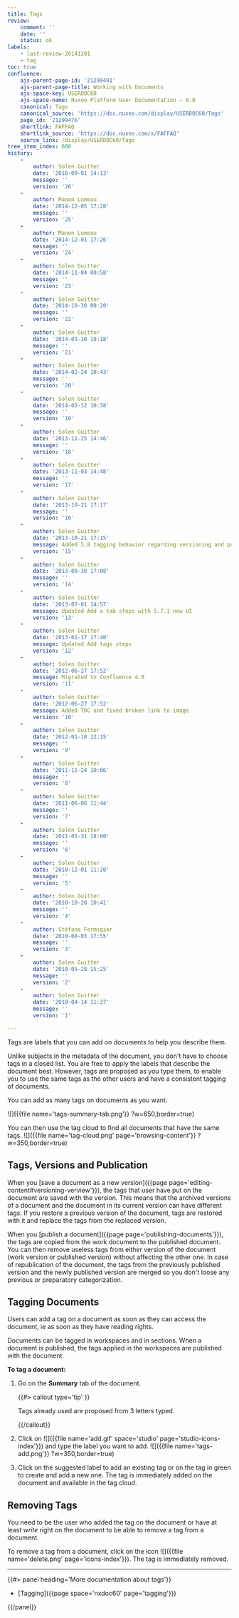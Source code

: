 ```yaml
---
title: Tags
review:
    comment: ''
    date: ''
    status: ok
labels:
    - last-review-20141201
    - tag
toc: true
confluence:
    ajs-parent-page-id: '21299491'
    ajs-parent-page-title: Working with Documents
    ajs-space-key: USERDOC60
    ajs-space-name: Nuxeo Platform User Documentation — 6.0
    canonical: Tags
    canonical_source: 'https://doc.nuxeo.com/display/USERDOC60/Tags'
    page_id: '21299476'
    shortlink: FAFFAQ
    shortlink_source: 'https://doc.nuxeo.com/x/FAFFAQ'
    source_link: /display/USERDOC60/Tags
tree_item_index: 600
history:
    -
        author: Solen Guitter
        date: '2016-09-01 14:13'
        message: ''
        version: '26'
    -
        author: Manon Lumeau
        date: '2014-12-05 17:28'
        message: ''
        version: '25'
    -
        author: Manon Lumeau
        date: '2014-12-01 17:26'
        message: ''
        version: '24'
    -
        author: Solen Guitter
        date: '2014-11-04 00:58'
        message: ''
        version: '23'
    -
        author: Solen Guitter
        date: '2014-10-30 00:20'
        message: ''
        version: '22'
    -
        author: Solen Guitter
        date: '2014-03-10 18:18'
        message: ''
        version: '21'
    -
        author: Solen Guitter
        date: '2014-02-24 10:43'
        message: ''
        version: '20'
    -
        author: Solen Guitter
        date: '2014-02-12 10:38'
        message: ''
        version: '19'
    -
        author: Solen Guitter
        date: '2013-11-25 14:46'
        message: ''
        version: '18'
    -
        author: Solen Guitter
        date: '2013-11-03 14:48'
        message: ''
        version: '17'
    -
        author: Solen Guitter
        date: '2013-10-21 17:17'
        message: ''
        version: '16'
    -
        author: Solen Guitter
        date: '2013-10-21 17:15'
        message: Added 5.8 tagging behavior regarding versioning and publication
        version: '15'
    -
        author: Solen Guitter
        date: '2013-09-30 17:08'
        message: ''
        version: '14'
    -
        author: Solen Guitter
        date: '2013-07-01 14:57'
        message: Updated Add a tab steps with 5.7.1 new UI
        version: '13'
    -
        author: Solen Guitter
        date: '2013-01-17 17:40'
        message: Updated Add tags steps
        version: '12'
    -
        author: Solen Guitter
        date: '2012-06-27 17:52'
        message: Migrated to Confluence 4.0
        version: '11'
    -
        author: Solen Guitter
        date: '2012-06-27 17:52'
        message: Added TOC and fixed broken link to image
        version: '10'
    -
        author: Solen Guitter
        date: '2012-01-18 12:15'
        message: ''
        version: '9'
    -
        author: Solen Guitter
        date: '2011-11-24 10:06'
        message: ''
        version: '8'
    -
        author: Solen Guitter
        date: '2011-06-06 11:44'
        message: ''
        version: '7'
    -
        author: Solen Guitter
        date: '2011-05-31 18:00'
        message: ''
        version: '6'
    -
        author: Solen Guitter
        date: '2010-12-01 11:20'
        message: ''
        version: '5'
    -
        author: Solen Guitter
        date: '2010-10-20 10:41'
        message: ''
        version: '4'
    -
        author: Stéfane Fermigier
        date: '2010-08-03 17:55'
        message: ''
        version: '3'
    -
        author: Solen Guitter
        date: '2010-05-28 15:25'
        message: ''
        version: '2'
    -
        author: Solen Guitter
        date: '2010-04-14 11:27'
        message: ''
        version: '1'

---
```

Tags are labels that you can add on documents to help you describe them.

Unlike subjects in the metadata of the document, you don't have to choose tags in a closed list. You are free to apply the labels that describe the document best. However, tags are proposed as you type them, to enable you to use the same tags as the other users and have a consistent tagging of documents.

You can add as many tags on documents as you want.

![]({{file name='tags-summary-tab.png'}} ?w=650,border=true)

You can then use the tag cloud to find all documents that have the same tags.
![]({{file name='tag-cloud.png' page='browsing-content'}} ?w=350,border=true)

## Tags, Versions and Publication

When you [save a document as a new version]({{page page='editing-content#versioning-verview'}}), the tags that user have put on the document are saved with the version. This means that the archived versions of a document and the document in its current version can have different tags. If you restore a previous version of the document, tags are restored with it and replace the tags from the replaced version.

When you [publish a document]({{page page='publishing-documents'}}), the tags are copied from the work document to the published document. You can then remove useless tags from either version of the document (work version or published version) without affecting the other one. In case of republication of the document, the tags from the previously published version and the newly published version are merged so you don't loose any previous or preparatory categorization.

## Tagging Documents

Users can add a tag on a document as soon as they can access the document, ie as soon as they have reading rights.

Documents can be tagged in workspaces and in sections. When a document is published, the tags applied in the workspaces are published with the document.

**To tag a document:**

1.  Go on the **Summary** tab of the document.

    {{#> callout type='tip' }}

    Tags already used are proposed from 3 letters typed.

    {{/callout}}
2.  Click on&nbsp;![]({{file name='add.gif' space='studio' page='studio-icons-index'}}) and type the label you want to add.
    ![]({{file name='tags-add.png'}} ?w=350,border=true)

3.  Click on the suggested label to add an existing tag or on the tag in green to create and add a new one.
    The tag is immediately added on the document and available in the tag cloud.

## Removing Tags

You need to be the user who added the tag on the document or have at least _write_ right on the document to be able to remove a tag from a document.

To remove a tag from a document, click on the icon ![]({{file name='delete.png' page='icons-index'}}).
The tag is immediately removed.

* * *

<div class="row" data-equalizer data-equalize-on="medium"><div class="column medium-6">{{#> panel heading='More documentation about tags'}}

- [Tagging]({{page space='nxdoc60' page='tagging'}})

{{/panel}}</div><div class="column medium-6">

</div></div>
